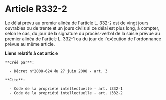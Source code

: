 # Article R332-2

Le délai prévu au premier alinéa de l'article L. 332-2 est de vingt jours ouvrables ou de trente et un jours civils si ce
délai est plus long, à compter, selon le cas, du jour de la signature du procès-verbal de la saisie prévue au premier alinéa
de l'article L. 332-1 ou du jour de l'exécution de l'ordonnance prévue au même article.

**Liens relatifs à cet article**

	**Créé par**:

	  - Décret n°2008-624 du 27 juin 2008 - art. 3

	**Cite**:

	  - Code de la propriété intellectuelle - art. L332-1
	  - Code de la propriété intellectuelle - art. L332-2
